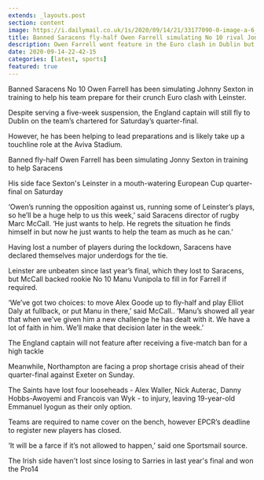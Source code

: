 ```yaml
---
extends: _layouts.post
section: content
image: https://i.dailymail.co.uk/1s/2020/09/14/21/33177090-0-image-a-6_1600114862420.jpg 
title: Banned Saracens fly-half Owen Farrell simulating No 10 rival Jonny Sexton in training 
description: Owen Farrell wont feature in the Euro clash in Dublin but he has been helping to lead preparations and is likely take up a touchline role for Saracens at the Aviva Stadium. 
date: 2020-09-14-22-42-15 
categories: [latest, sports] 
featured: true 
--- 
```

Banned Saracens No 10 Owen Farrell has been simulating Johnny Sexton in training to help his team prepare for their crunch Euro clash with Leinster.

Despite serving a five-week suspension, the England captain will still fly to Dublin on the team’s chartered for Saturday’s quarter-final.

However, he has been helping to lead preparations and is likely take up a touchline role at the Aviva Stadium.

Banned fly-half Owen Farrell has been simulating Jonny Sexton in training to help Saracens

His side face Sexton's Leinster in a mouth-watering European Cup quarter-final on Saturday

‘Owen’s running the opposition against us, running some of Leinster’s plays, so he’ll be a huge help to us this week,’ said Saracens director of rugby Marc McCall. ‘He just wants to help. He regrets the situation he finds himself in but now he just wants to help the team as much as he can.’

Having lost a number of players during the lockdown, Saracens have declared themselves major underdogs for the tie.

Leinster are unbeaten since last year’s final, which they lost to Saracens, but McCall backed rookie No 10 Manu Vunipola to fill in for Farrell if required.

‘We’ve got two choices: to move Alex Goode up to fly-half and play Elliot Daly at fullback, or put Manu in there,’ said McCall.. ‘Manu’s showed all year that when we’ve given him a new challenge he has dealt with it. We have a lot of faith in him. We’ll make that decision later in the week.’

The England captain will not feature after receiving a five-match ban for a high tackle

Meanwhile, Northampton are facing a prop shortage crisis ahead of their quarter-final against Exeter on Sunday.

The Saints have lost four looseheads - Alex Waller, Nick Auterac, Danny Hobbs-Awoyemi and Francois van Wyk - to injury, leaving 19-year-old Emmanuel Iyogun as their only option.

Teams are required to name cover on the bench, however EPCR’s deadline to register new players has closed.

‘It will be a farce if it’s not allowed to happen,’ said one Sportsmail source.

The Irish side haven't lost since losing to Sarries in last year's final and won the Pro14

